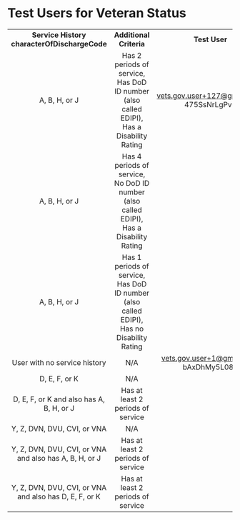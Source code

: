 # Test Users for Veteran Status

|                                        |                                                                         |                                          |
| :------------------------------------: | :---------------------------------------------------------------------: | :--------------------------------------: |
| **Service History characterOfDischargeCode** |                         **Additional Criteria**                         |               **Test User**              |
|                 A, B, H, or J                 |  Has 2 periods of service, Has DoD ID number (also called EDIPI), Has a Disability Rating | vets.gov.user+127@gmail.com; 475SsNrLgPv5 |
|                 A, B, H, or J                 |  Has 4 periods of service, No DoD ID number (also called EDIPI), Has a Disability Rating  |                                          |
|                 A, B, H, or J                 |  Has 1 periods of service, Has DoD ID number (also called EDIPI), Has no Disability Rating |                                          |
|      User with no service history      |                                   N/A                                   |        vets.gov.user+1@gmail.com; bAxDhMy5L084                    |
|                 D, E, F, or K                 |                                   N/A                                   |                                          |
|           D, E, F, or K and also has A, B, H, or J           |                   Has at least 2 periods of service                   |                                          |
|                 Y, Z, DVN, DVU, CVI, or VNA                 |                                   N/A                                   |                             |
|            Y, Z, DVN, DVU, CVI, or VNA and also has A, B, H, or J            |                   Has at least 2 periods of service                   |                                          |
|             Y, Z, DVN, DVU, CVI, or VNA and also has D, E, F, or K            |                   Has at least 2 periods of service                   |                                          |

